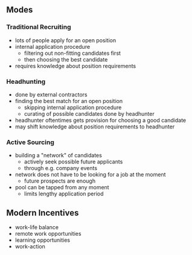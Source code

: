 ## Modes
### Traditional Recruiting
- lots of people apply for an open position
- internal application procedure
	- filtering out non-fitting candidates first
	- then choosing the best candidate
- requires knowledge about position requirements
### Headhunting
- done by external contractors
- finding the best match for an open position
	- skipping internal application procedure
	- curating of possible candidates done by headhunter
- headhunter oftentimes gets provision for choosing a good candidate
- may shift knowledge about position requirements to headhunter
### Active Sourcing
- building a "network" of candidates
	- actively seek possible future applicants
	- through e.g. company events
- network does not have to be looking for a job at the moment
	- future prospects are enough
- pool can be tapped from any moment
	- limits lengthy application period
## Modern Incentives
- work-life balance
- remote work opportunities
- learning opportunities
- work-action 